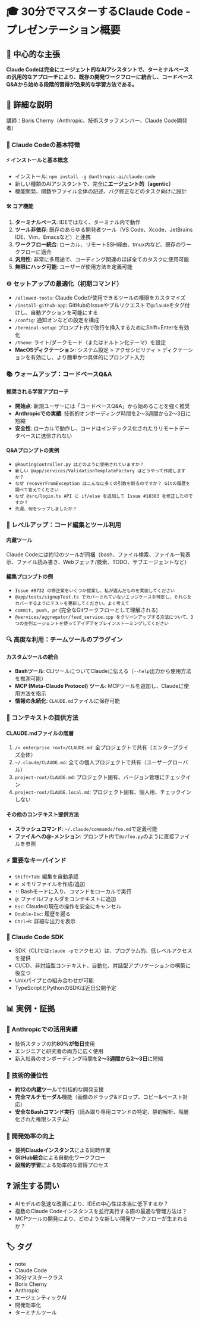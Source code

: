 # 🎓 30分でマスターするClaude Code - プレゼンテーション概要

## 🎯 中心的な主張
**Claude Codeは完全にエージェント的なAIアシスタントで、ターミナルベースの汎用的なアプローチにより、既存の開発ワークフローに統合し、コードベースQ&Aから始める段階的習得が効果的な学習方法である。**

## 📖 詳細な説明

講師：Boris Cherny（Anthropic、技術スタッフメンバー、Claude Code開発者）

### 🚀 Claude Codeの基本特徴

#### ⚡ インストールと基本概念
- インストール: `npm install -g @anthropic-ai/claude-code`
- 新しい種類のAIアシスタントで、完全に**エージェント的（agentic）**
- 機能開発、関数やファイル全体の記述、バグ修正などのタスク向けに設計

#### 🛠️ コア機能
1. **ターミナルベース**: IDEではなく、ターミナル内で動作
2. **ツール非依存**: 既存のあらゆる開発者ツール（VS Code、Xcode、JetBrains IDE、Vim、Emacsなど）と連携
3. **ワークフロー統合**: ローカル、リモートSSH経由、tmux内など、既存のワークフローに適合
4. **汎用性**: 非常に多用途で、コーディング関連のほぼ全てのタスクに使用可能
5. **無限にハック可能**: ユーザーが使用方法を定義可能

### ⚙️ セットアップの最適化（初期コマンド）
- `/allowed-tools`: Claude Codeが使用できるツールの権限をカスタマイズ
- `/install-github-app`: GitHubのIssueやプルリクエストで`@claude`をタグ付けし、自動アクションを可能にする
- `/config`: 通知オンなどの設定を構成
- `/terminal-setup`: プロンプト内で改行を挿入するためにShift+Enterを有効化
- `/theme`: ライト/ダークモード（またはドルトン化テーマ）を設定
- **MacOSディクテーション**: システム設定 > アクセシビリティ > ディクテーションを有効にし、より簡単かつ具体的にプロンプト入力

### 📚 ウォームアップ：コードベースQ&A

#### 推奨される学習アプローチ
- **開始点**: 新規ユーザーには「コードベースQ&A」から始めることを強く推奨
- **Anthropicでの実績**: 技術的オンボーディング時間を2～3週間から2～3日に短縮
- **安全性**: ローカルで動作し、コードはインデックス化されたりリモートデータベースに送信されない

#### Q&Aプロンプトの実例
- `@RoutingController.py はどのように使用されていますか？`
- `新しい @app/services/ValidationTemplateFactory はどうやって作成しますか？`
- `なぜ recoverFromException はこんなに多くの引数を取るのですか？ Gitの履歴を調べて答えてください`
- `なぜ @src/login.ts API に if/else を追加して Issue #18383 を修正したのですか？`
- `先週、何をシップしましたか？`

### 🔧 レベルアップ：コード編集とツール利用

#### 内蔵ツール
Claude Codeには約12のツールが同梱（bash、ファイル検索、ファイル一覧表示、ファイル読み書き、Webフェッチ/検索、TODO、サブエージェントなど）

#### 編集プロンプトの例
- `Issue #8732 の修正案をいくつか提案し、私が選んだものを実装してください`
- `@app/tests/signupTest.ts でカバーされていないエッジケースを特定し、それらをカバーするようにテストを更新してください。よく考えて`
- `commit, push, pr` (完全なGitワークフローとして理解される)
- `@services/aggregator/feed_service.cpp をクリーンアップする方法について、3つの並列エージェントを使ってアイデアをブレインストーミングしてください`

### 🔍 高度な利用：チームツールのプラグイン

#### カスタムツールの統合
- **Bashツール**: CLIツールについてClaudeに伝える（`--help`出力から使用方法を推測可能）
- **MCP (Meta-Claude Protocol) ツール**: MCPツールを追加し、Claudeに使用方法を指示
- **情報の永続化**: `CLAUDE.md`ファイルに保存可能

### 📁 コンテキストの提供方法

#### CLAUDE.mdファイルの階層
1. `/< enterprise root>/CLAUDE.md`: 全プロジェクトで共有（エンタープライズ全体）
2. `~/.claude/CLAUDE.md`: 全ての個人プロジェクトで共有（ユーザーグローバル）
3. `project-root/CLAUDE.md`: プロジェクト固有、バージョン管理にチェックイン
4. `project-root/CLAUDE.local.md`: プロジェクト固有、個人用、チェックインしない

#### その他のコンテキスト提供方法
- **スラッシュコマンド**: `~/.claude/commands/foo.md`で定義可能
- **ファイルへの@-メンション**: プロンプト内で`@a/foo.py`のように直接ファイルを参照

### ⚡ 重要なキーバインド
- `Shift+Tab`: 編集を自動承認
- `#`: メモリファイルを作成/追加
- `!`: Bashモードに入り、コマンドをローカルで実行
- `@`: ファイル/フォルダをコンテキストに追加
- `Esc`: Claudeの現在の操作を安全にキャンセル
- `Double-Esc`: 履歴を遡る
- `Ctrl+R`: 詳細な出力を表示

### 🔧 Claude Code SDK
- SDK（CLIでは`claude -p`でアクセス）は、プログラム的、低レベルアクセスを提供
- CI/CD、非対話型コンテキスト、自動化、対話型アプリケーションの構築に役立つ
- Unixパイプとの組み合わせが可能
- TypeScriptとPythonのSDKは近日公開予定

## 📊 実例・証拠

### 🏢 Anthropicでの活用実績
- 技術スタッフの約**80%が毎日**使用
- エンジニアと研究者の両方に広く使用
- 新入社員のオンボーディング時間を**2～3週間から2～3日**に短縮

### 🔧 技術的優位性
- **約12の内蔵ツール**で包括的な開発支援
- **完全マルチモーダル**機能（画像のドラッグ&ドロップ、コピー&ペースト対応）
- **安全なBashコマンド実行**（読み取り専用コマンドの特定、静的解析、階層化された権限システム）

### 🚀 開発効率の向上
- **並列Claudeインスタンス**による同時作業
- **GitHub統合**による自動化ワークフロー
- **段階的学習**による効率的な習得プロセス

## ❓ 派生する問い
- AIモデルの急速な改善により、IDEの中心性は本当に低下するか？
- 複数のClaude Codeインスタンスを並行実行する際の最適な管理方法は？
- MCPツールの開発により、どのような新しい開発ワークフローが生まれるか？

## 🏷️ タグ

- note
- Claude Code
- 30分マスタークラス
- Boris Cherny
- Anthropic
- エージェンティックAI
- 開発効率化
- ターミナルツール